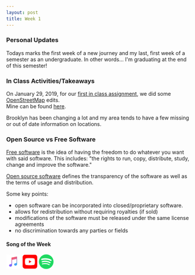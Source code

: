 ```yaml
---
layout: post
title: Week 1
---
```


### Personal Updates

Todays marks the first week of a new journey and my last, first week of a semester as an undergraduate. In other words... I'm graduating at the end of this semester!

### In Class Activities/Takeaways

On January 29, 2019, for our [first in class assignment](http://www.compsci.hunter.cuny.edu/~sweiss/course_materials/csci395.86/activities/openstreetmap_editing.pdf), we did some [OpenStreetMap](https://en.wikipedia.org/wiki/OpenStreetMap) edits.  
Mine can be found [here](https://www.openstreetmap.org/user/DanielMateo/history).

Brooklyn has been changing a lot and my area tends to have a few missing or out of date information on locations.

### Open Source vs Free Software

[Free software](https://www.gnu.org/philosophy/free-sw.html) is the idea of having the freedom to do whatever you want with said software. This includes: "the rights to run, copy, distribute, study, change and improve the software."

[Open source software](https://opensource.org/osd) defines the transparency of the software as well as the terms of usage and distribution.

Some key points:

- open software can be incorporated into closed/proprietary software.
- allows for redistribution without requiring royalties (if sold)
- modifications of the software must be released under the same license agreements
- no discrimination towards any parties or fields

#### Song of the Week

<a href="https://itunes.apple.com/us/album/hunnybee/1334720786?i=1334720791"><img src="../images/Apple_Music_Icon.png" style="height:40px; width:40px;"/></a> <a href="https://www.youtube.com/watch?v=IJrKlSkxRHA"><img src="../images/youtube_social_squircle_red.png" style="height:40px; width:40px;"/></a> <a href="https://open.spotify.com/track/3DPFmwFtV5ElQaTniLOdgk"><img src="../images/Spotify_Icon_RGB_Green.png" style="height:40px; width:40px;"/></a>
